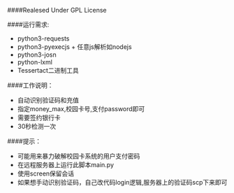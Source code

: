 ####Realesed Under GPL License


####运行需求:

* python3-requests
* python3-pyexecjs + 任意js解析如nodejs
* python3-josn
* python-lxml
* Tessertact二进制工具

####工作说明：
* 自动识别验证码和充值
* 指定money_max,校园卡号,支付password即可
* 需要签约银行卡
* 30秒检测一次

####提示：
* 可能用来暴力破解校园卡系统的用户支付密码
* 在远程服务器上运行此脚本main.py
* 使用screen保留会话
* 如果想手动识别验证码，自己改代码login逻辑,服务器上的验证码scp下来即可	
